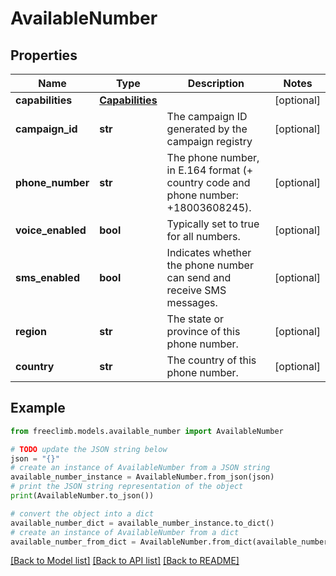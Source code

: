 # AvailableNumber


## Properties

Name | Type | Description | Notes
------------ | ------------- | ------------- | -------------
**capabilities** | [**Capabilities**](Capabilities.md) |  | [optional] 
**campaign_id** | **str** | The campaign ID generated by the campaign registry | [optional] 
**phone_number** | **str** | The phone number, in E.164 format (+ country code and phone number: +18003608245). | [optional] 
**voice_enabled** | **bool** | Typically set to true for all numbers. | [optional] 
**sms_enabled** | **bool** | Indicates whether the phone number can send and receive SMS messages. | [optional] 
**region** | **str** | The state or province of this phone number. | [optional] 
**country** | **str** | The country of this phone number. | [optional] 

## Example

```python
from freeclimb.models.available_number import AvailableNumber

# TODO update the JSON string below
json = "{}"
# create an instance of AvailableNumber from a JSON string
available_number_instance = AvailableNumber.from_json(json)
# print the JSON string representation of the object
print(AvailableNumber.to_json())

# convert the object into a dict
available_number_dict = available_number_instance.to_dict()
# create an instance of AvailableNumber from a dict
available_number_from_dict = AvailableNumber.from_dict(available_number_dict)
```
[[Back to Model list]](../README.md#documentation-for-models) [[Back to API list]](../README.md#documentation-for-api-endpoints) [[Back to README]](../README.md)


